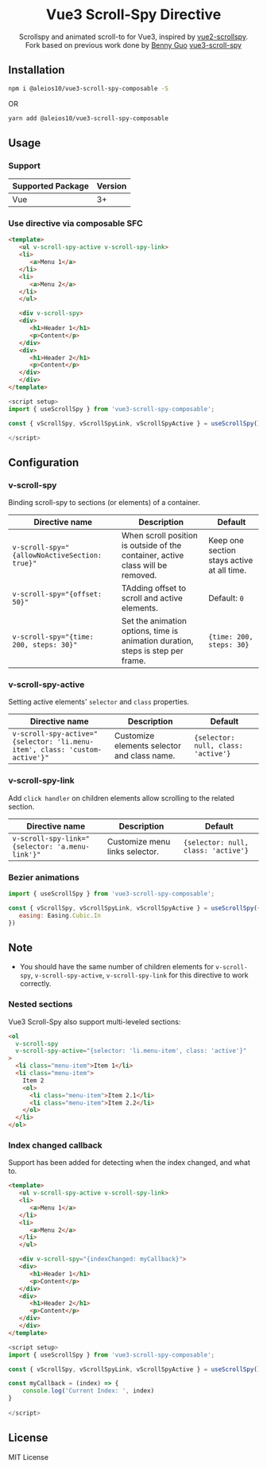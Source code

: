 
<h1 align="center">Vue3 Scroll-Spy Directive</h1>

<div align="center">
<p>Scrollspy and animated scroll-to for Vue3, inspired by <a href="https://github.com/ibufu/vue2-scrollspy">vue2-scrollspy</a>. <br>
Fork based on previous work done by <a href="https://github.com/bennyxguo">Benny Guo</a> <a href="https://github.com/bennyxguo/vue3-scroll-spy">vue3-scroll-spy</a>
</p>
</div>

## Installation

```bash
npm i @aleios10/vue3-scroll-spy-composable -S
```

OR

```bash
yarn add @aleios10/vue3-scroll-spy-composable
```

## Usage

### Support

| Supported Package | Version |
| ----------------- | ------- |
| Vue               | 3+      |

### Use directive via composable SFC

```html
<template>
   <ul v-scroll-spy-active v-scroll-spy-link>
   <li>
      <a>Menu 1</a>
   </li>
   <li>
      <a>Menu 2</a>
   </li>
   </ul>

   <div v-scroll-spy>
   <div>
      <h1>Header 1</h1>
      <p>Content</p>
   </div>
   <div>
      <h1>Header 2</h1>
      <p>Content</p>
   </div>
   </div>
</template>
```

```javascript
<script setup>
import { useScrollSpy } from 'vue3-scroll-spy-composable';

const { vScrollSpy, vScrollSpyLink, vScrollSpyActive } = useScrollSpy()

</script>

```

## Configuration

### v-scroll-spy

Binding scroll-spy to sections (or elements) of a container.

| Directive name                                 | Description                                                                     | Default                                    |
| ---------------------------------------------- | ------------------------------------------------------------------------------- | ------------------------------------------ |
| `v-scroll-spy="{allowNoActiveSection: true}"`  | When scroll position is outside of the container, active class will be removed. | Keep one section stays active at all time. |
| `v-scroll-spy="{offset: 50}"`                  | TAdding offset to scroll and active elements.                                   | Default: `0`                               |
| `v-scroll-spy="{time: 200, steps: 30}"`        | Set the animation options, time is animation duration, steps is step per frame. | `{time: 200, steps: 30}`                   |

### v-scroll-spy-active

Setting active elements' `selector` and `class` properties.

| Directive name                                                             | Description                                 | Default                             |
| -------------------------------------------------------------------------- | ------------------------------------------- | ----------------------------------- |
| `v-scroll-spy-active="{selector: 'li.menu-item', class: 'custom-active'}"` | Customize elements selector and class name. | `{selector: null, class: 'active'}` |

### v-scroll-spy-link

Add `click handler` on children elements allow scrolling to the related section.

| Directive name                                  | Description                    | Default                             |
| ----------------------------------------------- | ------------------------------ | ----------------------------------- |
| `v-scroll-spy-link="{selector: 'a.menu-link'}"` | Customize menu links selector. | `{selector: null, class: 'active'}` |

### Bezier animations

```javascript
import { useScrollSpy } from 'vue3-scroll-spy-composable';

const { vScrollSpy, vScrollSpyLink, vScrollSpyActive } = useScrollSpy({
   easing: Easing.Cubic.In
})
```

## Note

- You should have the same number of children elements for `v-scroll-spy`, `v-scroll-spy-active`, `v-scroll-spy-link` for this directive to work correctly.

### Nested sections

Vue3 Scroll-Spy also support multi-leveled sections:

```html
<ol
  v-scroll-spy
  v-scroll-spy-active="{selector: 'li.menu-item', class: 'active'}"
>
  <li class="menu-item">Item 1</li>
  <li class="menu-item">
    Item 2
    <ol>
      <li class="menu-item">Item 2.1</li>
      <li class="menu-item">Item 2.2</li>
    </ol>
  </li>
</ol>
```

### Index changed callback

Support has been added for detecting when the index changed, and what to.

```html
<template>
   <ul v-scroll-spy-active v-scroll-spy-link>
   <li>
      <a>Menu 1</a>
   </li>
   <li>
      <a>Menu 2</a>
   </li>
   </ul>

   <div v-scroll-spy="{indexChanged: myCallback}">
   <div>
      <h1>Header 1</h1>
      <p>Content</p>
   </div>
   <div>
      <h1>Header 2</h1>
      <p>Content</p>
   </div>
   </div>
</template>
```

```javascript
<script setup>
import { useScrollSpy } from 'vue3-scroll-spy-composable';

const { vScrollSpy, vScrollSpyLink, vScrollSpyActive } = useScrollSpy()

const myCallback = (index) => {
    console.log('Current Index: ', index)
}    
    
</script>

```

## License

MIT License
